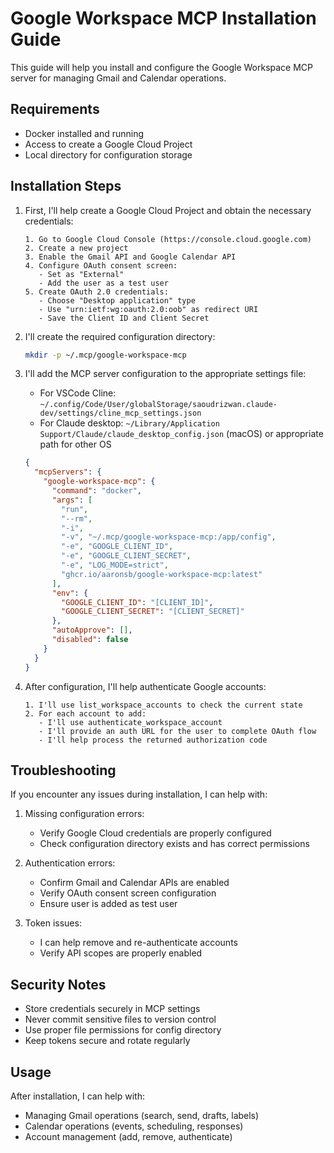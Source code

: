 # Google Workspace MCP Installation Guide

This guide will help you install and configure the Google Workspace MCP server for managing Gmail and Calendar operations.

## Requirements

- Docker installed and running
- Access to create a Google Cloud Project
- Local directory for configuration storage

## Installation Steps

1. First, I'll help create a Google Cloud Project and obtain the necessary credentials:
   ```
   1. Go to Google Cloud Console (https://console.cloud.google.com)
   2. Create a new project
   3. Enable the Gmail API and Google Calendar API
   4. Configure OAuth consent screen:
      - Set as "External"
      - Add the user as a test user
   5. Create OAuth 2.0 credentials:
      - Choose "Desktop application" type
      - Use "urn:ietf:wg:oauth:2.0:oob" as redirect URI
      - Save the Client ID and Client Secret
   ```

2. I'll create the required configuration directory:
   ```bash
   mkdir -p ~/.mcp/google-workspace-mcp
   ```

3. I'll add the MCP server configuration to the appropriate settings file:
   - For VSCode Cline: `~/.config/Code/User/globalStorage/saoudrizwan.claude-dev/settings/cline_mcp_settings.json`
   - For Claude desktop: `~/Library/Application Support/Claude/claude_desktop_config.json` (macOS) or appropriate path for other OS

   ```json
   {
     "mcpServers": {
       "google-workspace-mcp": {
         "command": "docker",
         "args": [
           "run",
           "--rm",
           "-i",
           "-v", "~/.mcp/google-workspace-mcp:/app/config",
           "-e", "GOOGLE_CLIENT_ID",
           "-e", "GOOGLE_CLIENT_SECRET",
           "-e", "LOG_MODE=strict",
           "ghcr.io/aaronsb/google-workspace-mcp:latest"
         ],
         "env": {
           "GOOGLE_CLIENT_ID": "[CLIENT_ID]",
           "GOOGLE_CLIENT_SECRET": "[CLIENT_SECRET]"
         },
         "autoApprove": [],
         "disabled": false
       }
     }
   }
   ```

4. After configuration, I'll help authenticate Google accounts:
   ```
   1. I'll use list_workspace_accounts to check the current state
   2. For each account to add:
      - I'll use authenticate_workspace_account
      - I'll provide an auth URL for the user to complete OAuth flow
      - I'll help process the returned authorization code
   ```

## Troubleshooting

If you encounter any issues during installation, I can help with:

1. Missing configuration errors:
   - Verify Google Cloud credentials are properly configured
   - Check configuration directory exists and has correct permissions

2. Authentication errors:
   - Confirm Gmail and Calendar APIs are enabled
   - Verify OAuth consent screen configuration
   - Ensure user is added as test user

3. Token issues:
   - I can help remove and re-authenticate accounts
   - Verify API scopes are properly enabled

## Security Notes

- Store credentials securely in MCP settings
- Never commit sensitive files to version control
- Use proper file permissions for config directory
- Keep tokens secure and rotate regularly

## Usage

After installation, I can help with:
- Managing Gmail operations (search, send, drafts, labels)
- Calendar operations (events, scheduling, responses)
- Account management (add, remove, authenticate)
